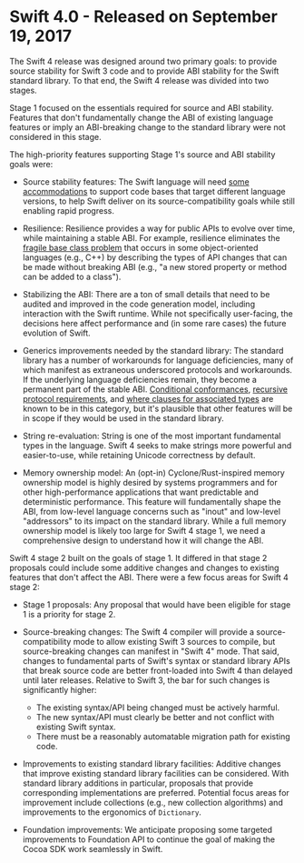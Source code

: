 # Swift 4.0 - Released on September 19, 2017

The Swift 4 release was designed around two primary goals: to provide
source stability for Swift 3 code and to provide ABI stability for the
Swift standard library. To that end, the Swift 4 release was divided
into two stages.

Stage 1 focused on the essentials required for source and ABI
stability. Features that don't fundamentally change the ABI of
existing language features or imply an ABI-breaking change to the
standard library were not considered in this stage. 

The high-priority features supporting Stage 1's source and ABI
stability goals were:

* Source stability features: The Swift language will need [some
  accommodations](https://github.com/swiftlang/swift-evolution/blob/master/proposals/0141-available-by-swift-version.md)
  to support code bases that target different language versions, to
  help Swift deliver on its source-compatibility goals while still
  enabling rapid progress.

* Resilience: Resilience provides a way for public APIs to evolve over
  time, while maintaining a stable ABI. For example, resilience
  eliminates the [fragile base class
  problem](https://en.wikipedia.org/wiki/Fragile_base_class) that
  occurs in some object-oriented languages (e.g., C++) by describing
  the types of API changes that can be made without breaking ABI
  (e.g., "a new stored property or method can be added to a class").

* Stabilizing the ABI: There are a ton of small details that need to
  be audited and improved in the code generation model, including
  interaction with the Swift runtime. While not specifically
  user-facing, the decisions here affect performance and (in some rare
  cases) the future evolution of Swift.

* Generics improvements needed by the standard library: The standard
  library has a number of workarounds for language deficiencies, many
  of which manifest as extraneous underscored protocols and
  workarounds. If the underlying language deficiencies remain, they
  become a permanent part of the stable ABI. [Conditional
  conformances](https://github.com/swiftlang/swift-evolution/blob/master/proposals/0143-conditional-conformances.md),
  [recursive protocol
  requirements](https://github.com/apple/swift/blob/master/docs/GenericsManifesto.md#recursive-protocol-constraints-),
  and [where clauses for associated
  types](https://github.com/swiftlang/swift-evolution/blob/master/proposals/0142-associated-types-constraints.md)
  are known to be in this category, but it's plausible that other
  features will be in scope if they would be used in the standard
  library.

* String re-evaluation: String is one of the most important
  fundamental types in the language. Swift 4 seeks to make strings more
  powerful and easier-to-use, while retaining Unicode correctness by
  default.

* Memory ownership model: An (opt-in) Cyclone/Rust-inspired memory
  ownership model is highly desired by systems programmers and for
  other high-performance applications that want predictable and
  deterministic performance. This feature will fundamentally shape the
  ABI, from low-level language concerns such as "inout" and low-level
  "addressors" to its impact on the standard library. While a full
  memory ownership model is likely too large for Swift 4 stage 1, we
  need a comprehensive design to understand how it will change the
  ABI.

Swift 4 stage 2 built on the goals of stage 1. It differed in that
stage 2 proposals could include some additive changes and changes to
existing features that don't affect the ABI. There were a few focus
areas for Swift 4 stage 2:

* Stage 1 proposals: Any proposal that would have been eligible for
  stage 1 is a priority for stage 2.

* Source-breaking changes: The Swift 4 compiler will provide a
  source-compatibility mode to allow existing Swift 3 sources to
  compile, but source-breaking changes can manifest in "Swift 4"
  mode. That said, changes to fundamental parts of Swift's syntax or
  standard library APIs that break source code are better
  front-loaded into Swift 4 than delayed until later
  releases. Relative to Swift 3, the bar for such changes is
  significantly higher:

  * The existing syntax/API being changed must be actively harmful.
  * The new syntax/API must clearly be better and not conflict with existing Swift syntax.
  * There must be a reasonably automatable migration path for existing code.

* Improvements to existing standard library facilities: Additive
  changes that improve existing standard library facilities can be
  considered. With standard library additions in particular, proposals
  that provide corresponding implementations are preferred. Potential
  focus areas for improvement include collections (e.g., new
  collection algorithms) and improvements to the ergonomics of
  `Dictionary`.

* Foundation improvements: We anticipate proposing some targeted
  improvements to Foundation API to continue the goal of making the
  Cocoa SDK work seamlessly in Swift.

